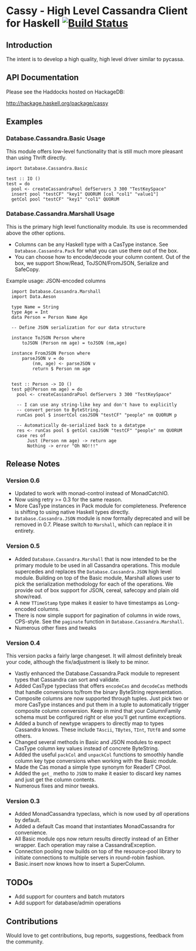 
# Cassy - High Level Cassandra Client for Haskell [![Build Status](https://travis-ci.org/Soostone/cassy.svg?branch=master)](https://travis-ci.org/Soostone/cassy)


## Introduction

The intent is to develop a high quality, high level driver similar to
pycassa.

## API Documentation

Please see the Haddocks hosted on HackageDB:

http://hackage.haskell.org/package/cassy


## Examples

### Database.Cassandra.Basic Usage

This module offers low-level functionality that is still much
more pleasant than using Thrift directly.
    
    import Database.Cassandra.Basic

    test :: IO ()
    test = do
      pool <- createCassandraPool defServers 3 300 "TestKeySpace"
      insert pool "testCF" "key1" QUORUM [col "col1" "value1"]
      getCol pool "testCF" "key1" "col1" QUORUM


### Database.Cassandra.Marshall Usage

This is the primary high level functionality module. Its use is
recommended above the other options.

- Columns can be any Haskell type with a CasType instance. See
  `Database.Cassandra.Pack` for what you can use there out of the box.
- You can choose how to encode/decode your column content. Out of the
  box, we support Show/Read, ToJSON/FromJSON, Serialize and SafeCopy.


Example usage: JSON-encoded columns

      import Database.Cassandra.Marshall
      import Data.Aeson

      type Name = String
      type Age = Int
      data Person = Person Name Age

      -- Define JSON serialization for our data structure

      instance ToJSON Person where
          toJSON (Person nm age) = toJSON (nm,age)

      instance FromJSON Person where
          parseJSON v = do
              (nm, age) <- parseJSON v
              return $ Person nm age


      test :: Person -> IO ()
      test p@(Person nm age) = do
        pool <- createCassandraPool defServers 3 300 "TestKeySpace"

        -- I can use any string-like key and don't have to explicitly
        -- convert person to ByteString.
        runCas pool $ insertCol casJSON "testCF" "people" nm QUORUM p

        -- Automatically de-serialized back to a datatype
        res <- runCas pool $ getCol casJSON "testCF" "people" nm QUORUM
        case res of
            Just (Person nm age) -> return age
            Nothing -> error "Oh NO!!!"

## Release Notes


### Version 0.6

* Updated to work with monad-control instead of MonadCatchIO.
* Now using retry >= 0.3 for the same reason.
* More CasType instances in Pack module for completeness. Preference
  is shifting to using native Haskell types directly.
* `Database.Cassandra.JSON` module is now formally deprecated and will
  be removed in 0.7. Please switch to `Marshall`, which can replace it
  in entirety.

### Version 0.5

* Added `Database.Cassandra.Marshall` that is now intended to be the
  primary module to be used in all Cassandra operations. This module
  supercedes and replaces the `Database.Cassandra.JSON` high level
  module. Building on top of the Basic module, Marshall allows user to
  pick the serialization methodology for each of the operations. We
  provide out of box support for JSON, cereal, safecopy and plain old
  show/read.
* A new `TTimeStamp` type makes it easier to have timestamps as
  Long-encoded columns.
* There is now simple support for pagination of columns in wide rows,
  CPS-style. See the `paginate` function in
  `Database.Cassandra.Marshall`.
* Numerous other fixes and tweaks

### Version 0.4

This version packs a fairly large changeset. It will almost definitely
break your code, although the fix/adjustment is likely to be minor.

* Vastly enhanced the Database.Cassandra.Pack module to represent
  types that Cassandra can sort and validate.
* Added CasType typeclass that offers `encodeCas` and `decodeCas`
  methods that handle conversions to/from the binary ByteString
  representation.
* Composite columns are now supported through tuples. Just pick two or
  more CasType instances and put them in a tuple to automatically
  trigger composite column conversion. Keep in mind that your
  ColumnFamily schema must be configured right or else you'll get
  runtime exceptions.
* Added a bunch of newtype wrappers to directly map to types Cassandra
  knows. These include `TAscii`, `TBytes`, `TInt`, `TUtf8` and some
  others.
* Changed several methods in Basic and JSON modules to expect CasType
  column key values instead of concrete ByteString.
* Added the useful `packCol` and `unpackCol` functions to smoothly
  handle column key type conversions when working with the Basic
  module.
* Made the Cas monad a simple type synonym for ReaderT CPool.
* Added the `get_` metho to `JSON` to make it easier to discard key
  names and just get the column contents.
* Numerous fixes and minor tweaks.


### Version 0.3

* Added MonadCassandra typeclass, which is now used by *all*
  operations by default.
* Added a default Cas moand that instantiates MonadCassandra for
  convenience. 
* All Basic module ops now return results directly instead of an
  Either wrapper. Each operation may raise a CassandraException.
* Connection pooling now builds on top of the resource-pool library to
  initiate connections to multiple servers in round-robin fashion.
* Basic.insert now knows how to insert a SuperColumn.


## TODOs

* Add support for counters and batch mutators
* Add support for database/admin operations

## Contributions

Would love to get contributions, bug reports, suggestions, feedback
from the community.
